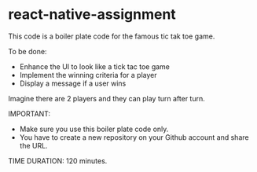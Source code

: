 # react-native-assignment

This code is a boiler plate code for the famous tic tak toe game.

To be done:

- Enhance the UI to look like a tick tac toe game
- Implement the winning criteria for a player
- Display a message if a user wins

Imagine there are 2 players and they can play turn after turn.

IMPORTANT:

- Make sure you use this boiler plate code only.
- You have to create a new repository on your Github account and share the URL.

TIME DURATION: 120 minutes.
